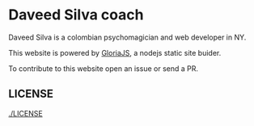 # Daveed Silva coach

Daveed Silva is a colombian psychomagician and web developer in NY.

This website is powered by [GloriaJS](https://gloria.js.org), a nodejs static
site buider.

To contribute to this website open an issue or send a PR.

## LICENSE

[./LICENSE](./LICENSE)
